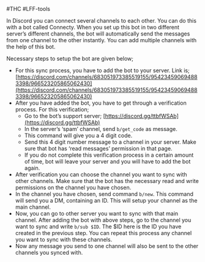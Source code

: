 #THC #LFF-tools

In Discord you can connect several channels to each other. You can do this with a bot called Connecty. When you set up this bot in two different server’s different channels, the bot will automatically send the messages from one channel to the other instantly. You can add multiple channels with the help of this bot.

Necessary steps to setup the bot are given below;

-   For this sync process, you have to add the bot to your server. Link is; [](https://discord.com/channels/683051973385519155/954234590694883398/966523205865062430)[https://discord.com/channels/683051973385519155/954234590694883398/966523205865062430](https://discord.com/channels/683051973385519155/954234590694883398/966523205865062430)
-   After you have added the bot, you have to get through a verification process. For this verification;
    -   Go to the bot’s support server; [](https://discord.gg/ttbfWSAb)[https://discord.gg/ttbfWSAb](https://discord.gg/ttbfWSAb)
    -   In the server’s ‘spam’ channel, send `b/get_code` as message.
    -   This command will give you a 4 digit code.
    -   Send this 4 digit number message to a channel in your server. Make sure that bot has ‘read messages’ permission in that page.
    -   If you do not complete this verification process in a certain amount of time, bot will leave your server and you will have to add the bot again.
-   After verification you can choose the channel you want to sync with other channels. Make sure that the bot has the necessary read and write permissions on the channel you have chosen.
-   In the channel you have chosen, send command `b/new`. This command will send you a DM, containing an ID. This will setup your channel as the main channel.
-   Now, you can go to other server you want to sync with that main channel. After adding the bot with above steps, go to the channel you want to sync and write `b/sub $ID`. The $ID here is the ID you have created in the previous step. You can repeat this process any channel you want to sync with these channels.
-   Now any message you send to one channel will also be sent to the other channels you synced with.
